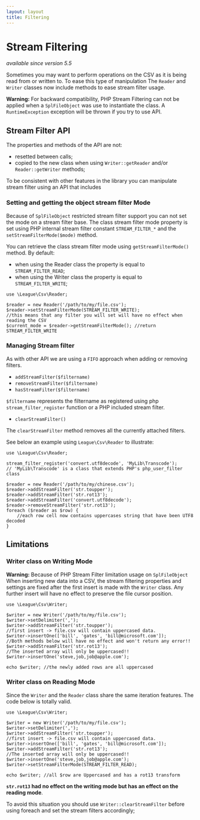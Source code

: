 ```yaml
---
layout: layout
title: Filtering
---
```


# Stream Filtering

*available since version 5.5*

Sometimes you may want to perform operations on the CSV as it is being read from or written to. To ease this type of manipulation The `Reader` and `Writer` classes now include methods to ease stream filter usage.

<p class="message-warning"><strong>Warning:</strong> For backward compatibility, PHP Stream Filtering can not be applied when a <code>SplFileObject</code> was use to instantiate the class. A <code>RuntimeException</code> exception will be thrown if you try to use API.</p>

## Stream Filter API

The properties and methods of the API are not: 

* resetted between calls;
* copied to the new class when using `Writer::getReader` and/or `Reader::getWriter` methods;

To be consistent with other features in the library you can manipulate stream filter using an API that includes

### Setting and getting the object stream filter Mode

Because of `SplFileObject` restricted stream filter support you can not set the mode on a stream filter base. The class stream filter mode property is set using PHP internal stream filter constant `STREAM_FILTER_*` and the `setStreamFilterMode($mode)` method.

You can retrieve the class stream filter mode using `getStreamFilterMode()` method. By default:

- when using the Reader class the property is equal to `STREAM_FILTER_READ`;
- when using the Writer class the property is equal to `STREAM_FILTER_WRITE`;

~~~.language-php
use \League\Csv\Reader;

$reader = new Reader('/path/to/my/file.csv');
$reader->setStreamFilterMode(STREAM_FILTER_WRITE);
//this means that any filter you will set will have no effect when reading the CSV
$current_mode = $reader->getStreamFilterMode(); //return STREAM_FILTER_WRITE
~~~

### Managing Stream filter

As with other API we are using a `FIFO` approach when adding or removing filters. 

- `addStreamFilter($filtername)`
- `removeStreamFilter($filtername)`
- `hasStreamFilter($filtername)`

`$filtername` represents the filtername as registered using php `stream_filter_register` function or a PHP included stream filter.

- `clearStreamFilter()`

The `clearStreamFilter` method removes all the currently attached filters.

See below an example using `League\Csv\Reader` to illustrate:

~~~.language-php
use \League\Csv\Reader;

stream_filter_register('convert.utf8decode', 'MyLib\Transcode');
// 'MyLib\Transcode' is a class that extends PHP's php_user_filter class

$reader = new Reader('/path/to/my/chinese.csv');
$reader->addStreamFilter('str.toupper');
$reader->addStreamFilter('str.rot13');
$reader->addStreamFilter('convert.utf8decode');
$reader->removeStreamFilter('str.rot13');
foreach ($reader as $row) {
	//each row cell now contains uppercases string that have been UTF8 decoded
}
~~~

## Limitations

### Writer class on Writing Mode

<p class="message-warning"><strong>Warning:</strong> Because of PHP Stream Filter limitation usage on <code>SplFileObject</code> When inserting new data into a CSV, the stream filtering properties and settings are fixed after the first insert is made with the <code>Writer</code> class. Any further insert will have no effect to preserve the file cursor position.</p>

~~~.language-php
use \League\Csv\Writer;

$writer = new Writer('/path/to/my/file.csv');
$writer->setDelimiter(',');
$writer->addStreamFilter('str.toupper');
//first insert -> file.csv will contain uppercased data.
$writer->insertOne(['bill', 'gates', 'bill@microsoft.com']);
//Both methods below will have no effect and won't return any error!!
$writer->addStreamFilter('str.rot13');
//The inserted array will only be uppercased!!
$writer->insertOne('steve,job,job@apple.com');

echo $writer; //the newly added rows are all uppercased
~~~

### Writer class on Reading Mode

Since the `Writer` and the `Reader` class share the same iteration features. The code below is totally valid. 

~~~.language-php
use \League\Csv\Writer;

$writer = new Writer('/path/to/my/file.csv');
$writer->setDelimiter(',');
$writer->addStreamFilter('str.toupper');
//first insert -> file.csv will contain uppercased data.
$writer->insertOne(['bill', 'gates', 'bill@microsoft.com']);
$writer->addStreamFilter('str.rot13');
//The inserted array will only be uppercased!!
$writer->insertOne('steve,job,job@apple.com');
$writer->setStreamFilterMode(STREAM_FILTER_READ);

echo $writer; //all $row are Uppercased and has a rot13 transform
~~~

**`str.rot13` had no effect on the writing mode but has an effect on the reading mode**.

To avoid this situation you should use `Writer::clearStreamFilter` before using foreach and set the stream filters accordingly;